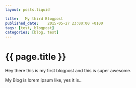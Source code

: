 ```yaml
---
layout: posts.liquid

title:   My third Blogpost
published_date:    2015-05-27 23:00:00 +0100
tags: [test, blogpost]
categories: [blog, test]
---
```

# {{ page.title }}

Hey there this is my first blogpost and this is super awesome.

My Blog is lorem ipsum like, yes it is..
